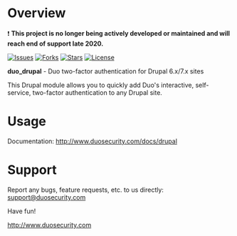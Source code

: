 # Overview
:exclamation: **This project is no longer being actively developed or maintained and will reach end of support late 2020.**

[![Issues](https://img.shields.io/github/issues/duosecurity/duo_drupal)](https://github.com/duosecurity/duo_drupal/issues)
[![Forks](https://img.shields.io/github/forks/duosecurity/duo_drupal)](https://github.com/duosecurity/duo_drupal/network/members)
[![Stars](https://img.shields.io/github/stars/duosecurity/duo_drupal)](https://github.com/duosecurity/duo_drupal/stargazers)
[![License](https://img.shields.io/badge/License-View%20License-orange)](https://github.com/duosecurity/duo_drupal/blob/master/LICENSE)

**duo_drupal** - Duo two-factor authentication for Drupal 6.x/7.x sites

This Drupal module allows you to quickly add Duo's interactive, self-service, two-factor authentication to any Drupal site.

# Usage

Documentation: <http://www.duosecurity.com/docs/drupal>

# Support

Report any bugs, feature requests, etc. to us directly:
support@duosecurity.com

Have fun!

<http://www.duosecurity.com>
